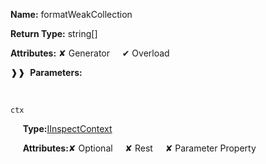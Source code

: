 **Name:** formatWeakCollection

**Return Type:** string[]

**Attributes:** ✘ Generator&nbsp;&nbsp;&nbsp;&nbsp;&nbsp;✔ Overload

❱❱&nbsp;&nbsp;**Parameters:**

&nbsp;&nbsp;&nbsp;&nbsp;&nbsp;
```
ctx
```

&nbsp;&nbsp;&nbsp;&nbsp;&nbsp;**Type:**[IInspectContext](https://gitbook-18.gitbook.io/au//testing/inspect/interfaces/iinspectcontext)

&nbsp;&nbsp;&nbsp;&nbsp;&nbsp;**Attributes:**✘ Optional&nbsp;&nbsp;&nbsp;&nbsp;&nbsp;✘ Rest&nbsp;&nbsp;&nbsp;&nbsp;&nbsp;✘ Parameter Property

